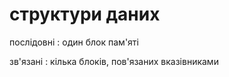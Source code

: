 # структури даних

послідовні
: один блок пам'яті

зв'язані
: кілька блоків, пов'язаних вказівниками
